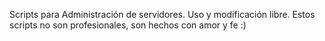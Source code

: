 Scripts para Administración de servidores.
Uso y modificación libre.
Estos scripts no son profesionales, son hechos con amor y fe :)
